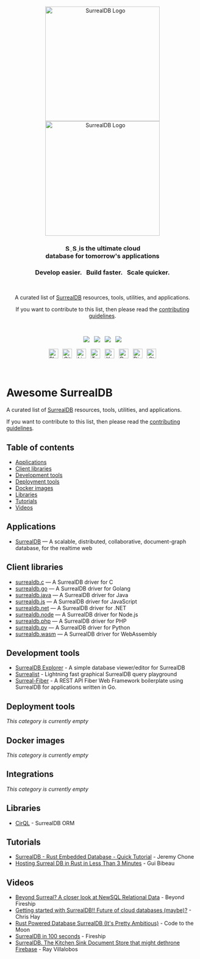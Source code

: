 <br>

<p align="center">
    <a href="https://surrealdb.com#gh-dark-mode-only" target="_blank">
        <img width="300" src="/img/white/logo.svg" alt="SurrealDB Logo">
    </a>
    <a href="https://surrealdb.com#gh-light-mode-only" target="_blank">
        <img width="300" src="/img/black/logo.svg" alt="SurrealDB Logo">
    </a>
</p>

<h3 align="center">
    <a href="https://surrealdb.com#gh-dark-mode-only" target="_blank">
        <img src="/img/white/text.svg" height="15" alt="SurrealDB">
    </a>
    <a href="https://surrealdb.com#gh-light-mode-only" target="_blank">
        <img src="/img/black/text.svg" height="15" alt="SurrealDB">
    </a>
    is the ultimate cloud <br> database for tomorrow's applications
</h3>

<h3 align="center">Develop easier. &nbsp; Build faster. &nbsp; Scale quicker.</h3>

<br>

<p align="center">A curated list of <a href="https://github.com/surrealdb/surrealdb" target="_blank">SurrealDB</a> resources, tools, utilities, and applications.</p>

<p align="center">If you want to contribute to this list, then please read the <a href="https://github.com/surrealdb/awesome-surreal/blob/main/CONTRIBUTING.md" target="_blank">contributing guidelines</a>.</p>

<br>

<p align="center">
	<a href="https://surrealdb.com/discord"><img src="https://img.shields.io/discord/902568124350599239?label=discord&style=flat-square&color=5a66f6"></a>
	&nbsp;
    <a href="https://twitter.com/surrealdb"><img src="https://img.shields.io/badge/twitter-follow_us-1d9bf0.svg?style=flat-square"></a>
    &nbsp;
    <a href="https://dev.to/surrealdb"><img src="https://img.shields.io/badge/dev-join_us-86f7b7.svg?style=flat-square"></a>
    &nbsp;
    <a href="https://www.linkedin.com/company/surrealdb/"><img src="https://img.shields.io/badge/linkedin-connect_with_us-0a66c2.svg?style=flat-square"></a>
</p>

<p align="center">
	<a href="https://surrealdb.com/blog"><img height="25" src="/img/social/blog.svg" alt="Blog"></a>
	&nbsp;
	<a href="https://github.com/surrealdb/surrealdb"><img height="25" src="/img/social/github.svg" alt="Github	"></a>
	&nbsp;
    <a href="https://www.linkedin.com/company/surrealdb/"><img height="25" src="/img/social/linkedin.svg" alt="LinkedIn"></a>
    &nbsp;
    <a href="https://twitter.com/surrealdb"><img height="25" src="/img/social/twitter.svg" alt="Twitter"></a>
    &nbsp;
    <a href="https://www.youtube.com/channel/UCjf2teVEuYVvvVC-gFZNq6w"><img height="25" src="/img/social/youtube.svg" alt="Youtube"></a>
    &nbsp;
    <a href="https://dev.to/surrealdb"><img height="25" src="/img/social/dev.svg" alt="Dev"></a>
    &nbsp;
    <a href="https://surrealdb.com/discord"><img height="25" src="/img/social/discord.svg" alt="Discord"></a>
    &nbsp;
    <a href="https://stackoverflow.com/questions/tagged/surrealdb"><img height="25" src="/img/social/stack-overflow.svg" alt="StackOverflow"></a>

</p>

<br>

# Awesome SurrealDB

A curated list of [SurrealDB](surrealdb/surrealdb) resources, tools, utilities, and applications.

If you want to contribute to this list, then please read the [contributing guidelines](https://github.com/surrealdb/awesome-surreal/blob/main/CONTRIBUTING.md).

## Table of contents

- [Applications](#applications)
- [Client libraries](#client-libraries)
- [Development tools](#development-tools)
- [Deployment tools](#deployment-tools)
- [Docker images](#docker-images)
- [Libraries](#libraries)
- [Tutorials](#tutorials)
- [Videos](#videos)

## Applications
- [SurrealDB](https://github.com/surrealdb/surrealdb) — A scalable, distributed, collaborative, document-graph database, for the realtime web

## Client libraries
- [surrealdb.c](https://github.com/surrealdb/surrealdb.c) — A SurrealDB driver for C
- [surrealdb.go](https://github.com/surrealdb/surrealdb.go) — A SurrealDB driver for Golang
- [surrealdb.java](https://github.com/surrealdb/surrealdb.java) — A SurrealDB driver for Java
- [surrealdb.js](https://github.com/surrealdb/surrealdb.js) — A SurrealDB driver for JavaScript
- [surrealdb.net](https://github.com/surrealdb/surrealdb.js) — A SurrealDB driver for .NET
- [surrealdb.node](https://github.com/surrealdb/surrealdb.node) — A SurrealDB driver for Node.js
- [surrealdb.php](https://github.com/surrealdb/surrealdb.php) — A SurrealDB driver for PHP
- [surrealdb.py](https://github.com/surrealdb/surrealdb.py) — A SurrealDB driver for Python
- [surrealdb.wasm](https://github.com/surrealdb/surrealdb.wasm) — A SurrealDB driver for WebAssembly

## Development tools
- [SurrealDB Explorer](https://github.com/iDevelopThings/SurrealDB-Explorer) - A simple database viewer/editor for SurrealDB
- [Surrealist](https://github.com/StarlaneStudios/Surrealist) - Lightning fast graphical SurrealDB query playground
- [Surreal-Fiber](https://github.com/devpikachu/surreal-fiber) - A REST API Fiber Web Framework boilerplate using SurrealDB for applications written in Go.

## Deployment tools
*This category is currently empty*

## Docker images
*This category is currently empty*

## Integrations
*This category is currently empty*

## Libraries
- [CirQL](https://github.com/StarlaneStudios/cirql) - SurrealDB ORM

## Tutorials
- [SurrealDB - Rust Embedded Database - Quick Tutorial](https://www.youtube.com/watch?v=iOyvum0D3LM) - Jeremy Chone
- [Hosting Surreal DB in Rust in Less Than 3 Minutes](https://www.youtube.com/watch?v=VoRoeL1tal4) - Gui Bibeau

## Videos
- [Beyond Surreal? A closer look at NewSQL Relational Data](https://www.youtube.com/watch?v=LCAIkx1p1k0) - Beyond Fireship
- [Getting started with SurrealDB!! Future of cloud databases (maybe)?](https://www.youtube.com/watch?v=D41jb4DDIdA) - Chris Hay
- [Rust Powered Database SurrealDB (It's Pretty Ambitious)](https://www.youtube.com/watch?v=DPQbuW9dQ7w) - Code to the Moon
- [SurrealDB in 100 seconds](https://www.youtube.com/watch?v=C7WFwgDRStM) - Fireship
- [SurrealDB. The Kitchen Sink Document Store that might dethrone Firebase](https://www.youtube.com/watch?v=tWpj8Bc_jBQ) - Ray Villalobos
